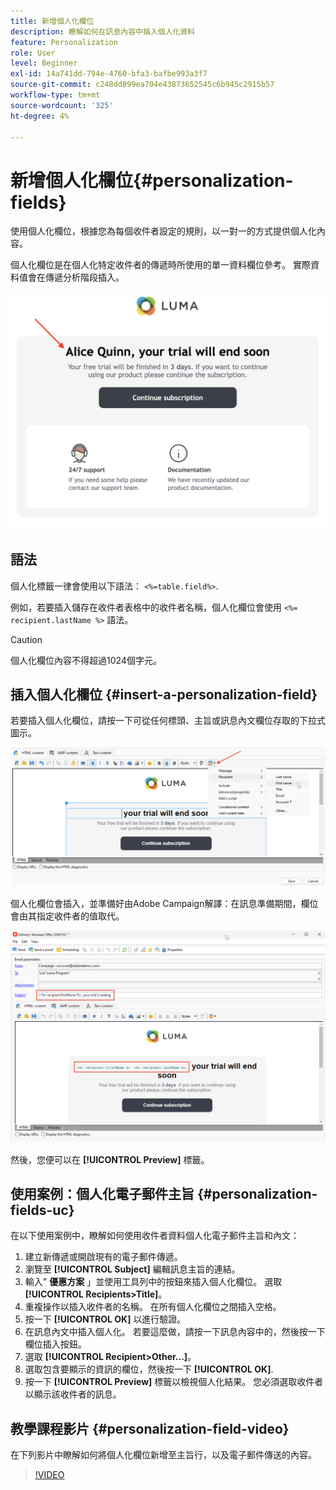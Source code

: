 ```yaml
---
title: 新增個人化欄位
description: 瞭解如何在訊息內容中插入個人化資料
feature: Personalization
role: User
level: Beginner
exl-id: 14a741dd-794e-4760-bfa3-bafbe993a3f7
source-git-commit: c248dd899ea704e43873652545c6b945c2915b57
workflow-type: tm+mt
source-wordcount: '325'
ht-degree: 4%

---
```


# 新增個人化欄位{#personalization-fields}

使用個人化欄位，根據您為每個收件者設定的規則，以一對一的方式提供個人化內容。

個人化欄位是在個人化特定收件者的傳遞時所使用的單一資料欄位參考。 實際資料值會在傳遞分析階段插入。

![訊息個人化範例](assets/perso-name-sample.png)

## 語法

個人化標籤一律會使用以下語法： `<%=table.field%>`.

例如，若要插入儲存在收件者表格中的收件者名稱，個人化欄位會使用 `<%= recipient.lastName %>` 語法。

>[!CAUTION]
>
>個人化欄位內容不得超過1024個字元。

## 插入個人化欄位 {#insert-a-personalization-field}

若要插入個人化欄位，請按一下可從任何標頭、主旨或訊息內文欄位存取的下拉式圖示。

![插入個人化欄位](assets/perso-field-insert.png)

個人化欄位會插入，並準備好由Adobe Campaign解譯：在訊息準備期間，欄位會由其指定收件者的值取代。

![電子郵件中的個人化欄位](assets/perso-fields-in-msg.png)

然後，您便可以在 **[!UICONTROL Preview]** 標籤。

<!--Learn more about message preview in [this page]().-->

## 使用案例：個人化電子郵件主旨 {#personalization-fields-uc}

在以下使用案例中，瞭解如何使用收件者資料個人化電子郵件主旨和內文：

1. 建立新傳遞或開啟現有的電子郵件傳遞。
1. 瀏覽至 **[!UICONTROL Subject]** 編輯訊息主旨的連結。
1. 輸入&quot; **優惠方案** 」並使用工具列中的按鈕來插入個人化欄位。 選取 **[!UICONTROL Recipients>Title]**。
1. 重複操作以插入收件者的名稱。 在所有個人化欄位之間插入空格。
1. 按一下 **[!UICONTROL OK]** 以進行驗證。
1. 在訊息內文中插入個人化。 若要這麼做，請按一下訊息內容中的，然後按一下欄位插入按鈕。
1. 選取 **[!UICONTROL Recipient>Other...]**。
1. 選取包含要顯示的資訊的欄位，然後按一下 **[!UICONTROL OK]**.
1. 按一下 **[!UICONTROL Preview]** 標籤以檢視個人化結果。 您必須選取收件者以顯示該收件者的訊息。



## 教學課程影片 {#personalization-field-video}

在下列影片中瞭解如何將個人化欄位新增至主旨行，以及電子郵件傳送的內容。

>[!VIDEO](https://video.tv.adobe.com/v/24925?quality=12)
